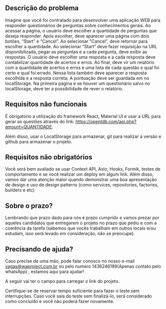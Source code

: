 ## Descrição do problema

Imagine que você foi contratado para desenvolver uma aplicação WEB para responder questionários de perguntas sobre conhecimentos gerais. Ao acessar a página, o usuário deve escolher a quantidade de perguntas que deseja responder. Após escolher, deve aparecer uma página com dois botões, “Start” e “Cancel”. Ao selecionar “Cancel”, deve retornar para escolher a quantidade. Ao selecionar “Start” deve fazer requisição na URL disponibilizada, pegar as perguntas e a cada pergunta, deve exibir as respostas. O usuário deve escolher uma resposta e a cada resposta deve contabilizar quantidade de acertos e erros. Ao final, deve vir um relatório com a quantidade de acertos e erros e uma lista de cada questão e qual foi certo e qual foi errado. Nessa lista também deve aparecer a resposta escolhida e a resposta correta. A pontuação deve ser guardada em no localStorage. Na primeira página e se houver um questionário salvo no localStorage, deve ter a possibilidade de rever o relatório.

## Requisitos não funcionais

É obrigatório a utilização do framework React, Material UI e usar a URL para gerar as questões através do link: https://opentdb.com/api.php?amount=QUANTIDADE.

Além disso, usar o LocalStorage para armazenar, git para realizar a versão e github para armazenar o projeto.

## Requisitos não obrigatórios

Você será bem avaliado se usar Context API, Axio, Hooks, Formik, testes de comportamento e se você realizar um deploy em algum link. Além disso, vamos dar uma atenção maior quando demonstrar uma boa apresentação de design e uso de design patterns (como services, repositories, factories, builders e etc)

## Sobre o prazo?

Lembrando que prazo dado para nós é prazo cumprido e vamos prezar por aqueles candidatos que entregarem o projeto no prazo que pediu e com a coerência da tarefa (sabemos que vocês trabalham em outros locais e/ou estudam, isso será levado em consideração, não se preocupe).

## Precisando de ajuda?

Caso precise de uma mão, pode falar conosco no nosso e-mail vagas@waproject.com.br ou pelo numero 1436246189(Apenas contato pelo whatsApp) , estamos aqui para ajudar!

A seguir vai ter o campo para carregar o link do projeto.

Certifique-se de reservar tempo suficiente para fazer o teste sem interrupções. Caso você saia do teste sem finalizá-lo, será considerado como concluído e você não poderá fazer novamente. 
